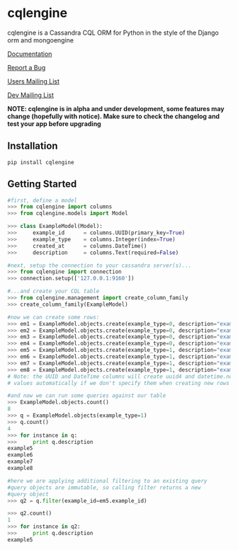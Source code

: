 cqlengine
===============

cqlengine is a Cassandra CQL ORM for Python in the style of the Django orm and mongoengine

[Documentation](https://github.com/bdeggleston/cqlengine/wiki/Documentation)

[Report a Bug](https://github.com/bdeggleston/cqlengine/issues)

[Users Mailing List](https://groups.google.com/forum/?fromgroups#!forum/cqlengine-users)

[Dev Mailing List](https://groups.google.com/forum/?fromgroups#!forum/cqlengine-dev)

**NOTE: cqlengine is in alpha and under development, some features may change (hopefully with notice). Make sure to check the changelog and test your app before upgrading**

## Installation
```
pip install cqlengine
```

## Getting Started

```python
#first, define a model
>>> from cqlengine import columns
>>> from cqlengine.models import Model

>>> class ExampleModel(Model):
>>>     example_id      = columns.UUID(primary_key=True)  
>>>     example_type    = columns.Integer(index=True)
>>>     created_at      = columns.DateTime()
>>>     description     = columns.Text(required=False)

#next, setup the connection to your cassandra server(s)...
>>> from cqlengine import connection
>>> connection.setup(['127.0.0.1:9160'])

#...and create your CQL table
>>> from cqlengine.management import create_column_family
>>> create_column_family(ExampleModel)

#now we can create some rows:
>>> em1 = ExampleModel.objects.create(example_type=0, description="example1")
>>> em2 = ExampleModel.objects.create(example_type=0, description="example2")
>>> em3 = ExampleModel.objects.create(example_type=0, description="example3")
>>> em4 = ExampleModel.objects.create(example_type=0, description="example4")
>>> em5 = ExampleModel.objects.create(example_type=1, description="example5")
>>> em6 = ExampleModel.objects.create(example_type=1, description="example6")
>>> em7 = ExampleModel.objects.create(example_type=1, description="example7")
>>> em8 = ExampleModel.objects.create(example_type=1, description="example8")
# Note: the UUID and DateTime columns will create uuid4 and datetime.now
# values automatically if we don't specify them when creating new rows

#and now we can run some queries against our table
>>> ExampleModel.objects.count()
8
>>> q = ExampleModel.objects(example_type=1)
>>> q.count()
4
>>> for instance in q:
>>>     print q.description
example5
example6
example7
example8

#here we are applying additional filtering to an existing query
#query objects are immutable, so calling filter returns a new
#query object
>>> q2 = q.filter(example_id=em5.example_id)

>>> q2.count()
1
>>> for instance in q2:
>>>     print q.description
example5
```
